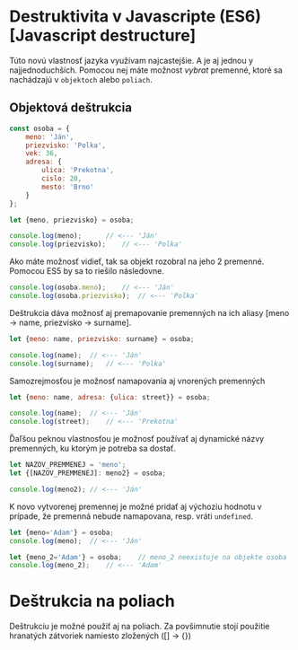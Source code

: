 # Destruktivita v Javascripte (ES6) [Javascript destructure]

Túto novú vlastnosť jazyka využívam najcastejšie. A je aj jednou y najjednoduchších. Pomocou nej máte možnost *vybrat* premenné, ktoré sa nachádzajú v `objektoch` alebo `poliach`.

## Objektová deštrukcia

```javascript
const osoba = {
	meno: 'Ján',
	priezvisko: 'Polka',
	vek: 36,
	adresa: {
		ulica: 'Prekotna',
		cislo: 20,
		mesto: 'Brno'
	}
};

let {meno, priezvisko} = osoba;

console.log(meno);		// <--- 'Ján'
console.log(priezvisko);	// <--- 'Polka'
```

Ako máte možnosť vidieť, tak sa objekt rozobral na jeho 2 premenné. Pomocou ES5 by sa to riešilo následovne. 

```javascript
console.log(osoba.meno);	// <--- 'Ján'
console.log(osoba.priezvisko);	// <--- 'Polka'
```

Deštrukcia dáva možnosť aj premapovanie premenných na ich aliasy [meno -> name, priezvisko -> surname].

```javascript
let {meno: name, priezvisko: surname} = osoba;

console.log(name);	// <--- 'Ján'
console.log(surname);	// <--- 'Polka'
```

Samozrejmosťou je možnosť namapovania aj vnorených premenných

```javascript 
let {meno: name, adresa: {ulica: street}} = osoba;

console.log(name);	// <--- 'Ján'
console.log(street);	// <--- 'Prekotna'
```

Ďaľšou peknou vlastnosťou je možnosť používať aj dynamické názvy premenných, ku ktorým je potreba sa dostať.

```javascript 
let NAZOV_PREMMENEJ = 'meno';
let {[NAZOV_PREMMENEJ]: meno2} = osoba;

console.log(meno2);	// <--- 'Ján'
```

K novo vytvorenej premennej je možné pridať aj výchoziu hodnotu v prípade, že premenná nebude namapovana, resp. vráti `undefined`.

```javascript 
let {meno='Adam'} = osoba;
console.log(meno);	// <--- 'Ján'

let {meno_2='Adam'} = osoba;	// meno_2 neexistuje na objekte osoba
console.log(meno_2);	// <--- 'Adam'

```

# Deštrukcia na poliach

Deštrukciu je možné použiť aj na poliach. Za povšimnutie stojí použitie hranatých zátvoriek namiesto zložených ([] -> {})
